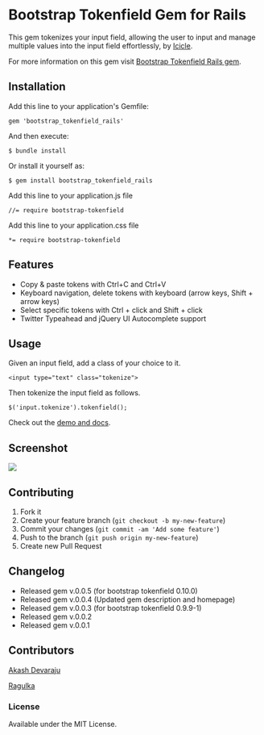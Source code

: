 # Bootstrap Tokenfield Gem for Rails

This gem tokenizes your input field, allowing the user to input and manage multiple values into the input field effortlessly, by [Icicle](http://www.icicletech.com).

For more information on this gem visit [Bootstrap Tokenfield Rails gem](http://www.icicletech.com/open-source-software/bootstrap-tokenfield-rails).

## Installation


Add this line to your application's Gemfile:

    gem 'bootstrap_tokenfield_rails'


And then execute:

    $ bundle install

Or install it yourself as:

    $ gem install bootstrap_tokenfield_rails

Add this line to your application.js file

    //= require bootstrap-tokenfield

Add this line to your application.css file

    *= require bootstrap-tokenfield

## Features

* Copy & paste tokens with Ctrl+C and Ctrl+V
* Keyboard navigation, delete tokens with keyboard (arrow keys, Shift + arrow keys)
* Select specific tokens with Ctrl + click and Shift + click
* Twitter Typeahead and jQuery UI Autocomplete support

## Usage

Given an input field, add a class of your choice to it.

    <input type="text" class="tokenize">

Then tokenize the input field as follows.

    $('input.tokenize').tokenfield();

Check out the [demo and docs](http://sliptree.github.io/bootstrap-tokenfield/).

## Screenshot

![](http://i.imgur.com/eRvIWIy.png)

## Contributing

1. Fork it
2. Create your feature branch (`git checkout -b my-new-feature`)
3. Commit your changes (`git commit -am 'Add some feature'`)
4. Push to the branch (`git push origin my-new-feature`)
5. Create new Pull Request

## Changelog

<ul>
  <li>Released gem v.0.0.5 (for bootstrap tokenfield 0.10.0) </li>
  <li>Released gem v.0.0.4 (Updated gem description and homepage) </li>
  <li>Released gem v.0.0.3 (for bootstrap tokenfield 0.9.9-1) </li>
  <li>Released gem v.0.0.2</li>
  <li>Released gem v.0.0.1</li>
</ul>


## Contributors

[Akash Devaraju](https://github.com/akashdevaraju)

[Ragulka](https://github.com/ragulka)
### License

Available under the MIT License.
